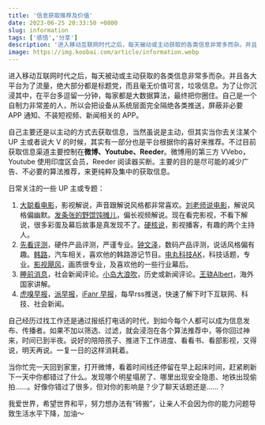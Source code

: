 ```yaml
---
title: '信息获取推荐及价值'
date: 2023-06-25 20:33:50 +0800
slug: information
tags: ['感悟','分享']
description: '进入移动互联网时代之后，每天被动或主动获取的各类信息非常多而杂。并且各大平台为了流量，绝大部分都是标题党，而且毫无价值可言，垃圾信息。为了让你沉浸其中，在平台多逗留一分钟，每家都是大数据算法，最终把你圈住。自己是一个自制力非常差的人，所以会把设备从系统层面完全隔绝各类推送，屏蔽非必要 APP 通知、不装短视频、新闻相关的 APP。'
image: https://img.koobai.com/article/information.webp
---
```

进入移动互联网时代之后，每天被动或主动获取的各类信息非常多而杂。并且各大平台为了流量，绝大部分都是标题党，而且毫无价值可言，垃圾信息。为了让你沉浸其中，在平台多逗留一分钟，每家都是大数据算法，最终把你圈住。自己是一个自制力非常差的人，所以会把设备从系统层面完全隔绝各类推送，屏蔽非必要 APP 通知、不装短视频、新闻相关的 APP。

自己主要还是以主动的方式去获取信息，当然虽说是主动，但其实当你去关注某个 UP 主或者说大 V 的时候，其实有一部分也是平台根据你的喜好来推荐。不过目前获取信息渠道主要控制在**微博、Youtube、Reeder**。微博用的第三方 VVebo，Youtube 使用印度区会员，Reeder 阅读器买断。主要的目的是尽可能的减少广告、不必要的算法推荐，来更纯粹及集中的获取信息。

日常关注的一些 UP 主或专题：  
1. <a href="https://www.youtube.com/@dacongmovie" target="_blank">大聪看电影</a>，影视解说，声音跟解说风格都非常喜欢。<a href="https://weibo.com/u/6100165591" target="_blank">刘老师说电影</a>，解说风格偏幽默。<a href="https://weibo.com/u/1303413073" target="_blank">发条张的野馄饨摊儿</a>，偏长视频解说。现在看完影视，不看下解说，很多彩蛋及幕后故事是真发现不了。<a href="https://www.xiaoyuzhoufm.com/podcast/5e280fb1418a84a0461fc58c" target="_blank">硬核说</a>，影视播客，有趣的两个主持人。
2. <a href="https://www.youtube.com/@user-lk3gk5sd7n" target="_blank">先看评测</a>，硬件产品评测，严谨专业。<a href="https://www.youtube.com/@zhongwenze" target="_blank">钟文泽</a>，数码产品评测，说话风格偏有趣。<a href="https://weibo.com/u/1192966660" target="_blank">韩路</a>，汽车相关，喜欢他的韩路游记节目。<a href="https://www.youtube.com/@AkilaZhang" target="_blank">电丸科技AK</a>，科技话题，专业。<a href="https://www.youtube.com/@mediastorm6801" target="_blank">影视飓风</a>，画质很专业，及喜欢他的一些行业幕后。
3. <a href="https://www.youtube.com/@user-nc9xp1tb1u" target="_blank">睡前消息</a>，社会新闻评论。<a href="https://www.youtube.com/@xiaodaodalang" target="_blank">小岛大浪吹</a>，历史或新闻评论。<a href="https://weibo.com/u/5649624264" target="_blank">王骁Albert</a>，海外国家讲解。
4. <a href="https://www.huxiu.com/club/1000.html?object_type=51&object_id=1" target="_blank">虎嗅早报</a>，<a href="https://sspai.com/tag/%E6%B4%BE%E6%97%A9%E6%8A%A5" target="_blank">派早报</a>，<a href="https://www.ifanr.com/category/ifanrnews" target="_blank">iFanr 早报</a>，每早rss推送，快速了解下时下互联网、科技、社会新闻。

自己经历过找工作还是通过报纸打电话的时代，到如今每个人都可以成为信息发布、传播者。如果不加以筛选、过滤，就会浸泡在各个算法推荐中，等你回过神来，时间已到半夜。说好的陪陪孩子、推进下工作进度、看看书、看部影视，又得说，明天再说。一复一日的这样消耗着。

当你忙完一天回到家里，打开微博，看着时间线还停留在早上起床时间，赶紧刷新下一天中你都错过了什么。发现哪个明星塌房了、哪里出现安全隐患、地铁出现偷拍……。好像你错过了很多，但对你的影响是？少了聊天话题还是……？

我爱世界，希望世界和平，努力想办法有“砖搬”，让亲人不会因为你的能力问题导致生活水平下降，加油～